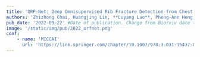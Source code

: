 ```yaml
---
title: 'ORF-Net: Deep Omnisupervised Rib Fracture Detection from Chest CT Scans'
authors: 'Zhizhong Chai, Huangjing Lin, **Luyang Luo**, Pheng-Ann Heng, **Hao Chen**'
pub_date: '2022-09-22' #Date of publication. Change from Biorxiv date to Journal date once accepted
image: '/static/img/pub/2022_orfnet.png'
conf:
    - name: 'MICCAI'
      url: 'https://link.springer.com/chapter/10.1007/978-3-031-16437-8_23'
---
```

